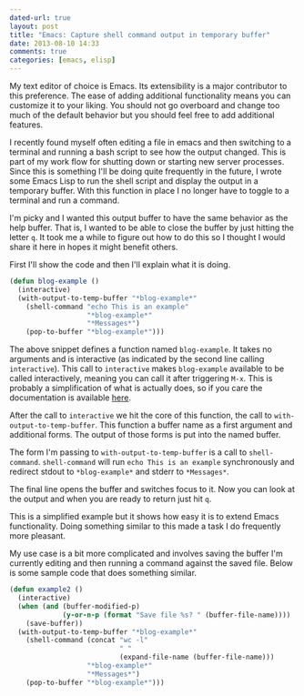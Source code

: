 ```yaml
---
dated-url: true
layout: post
title: "Emacs: Capture shell command output in temporary buffer"
date: 2013-08-10 14:33
comments: true
categories: [emacs, elisp]
---
```


My text editor of choice is Emacs. Its extensibility is a major
contributor to this preference. The ease of adding additional
functionality means you can customize it to your liking. You should
not go overboard and change too much of the default behavior but you
should feel free to add additional features.

I recently found myself often editing a file in emacs and then
switching to a terminal and running a bash script to see how the
output changed. This is part of my work flow for shutting down or
starting new server processes. Since this is something I'll be doing
quite frequently in the future, I wrote some Emacs Lisp to run the
shell script and display the output in a temporary buffer. With this
function in place I no longer have to toggle to a terminal and run a
command.

I'm picky and I wanted this output buffer to have the same behavior as
the help buffer. That is, I wanted to be able to close the buffer by
just hitting the letter `q`. It took me a while to figure out how to
do this so I thought I would share it here in hopes it might benefit others.

First I'll show the code and then I'll explain what it is doing.

``` cl
(defun blog-example ()
  (interactive)
  (with-output-to-temp-buffer "*blog-example*"
    (shell-command "echo This is an example"
                   "*blog-example*"
                   "*Messages*")
    (pop-to-buffer "*blog-example*")))
```

The above snippet defines a function named `blog-example`. It takes no
arguments and is interactive (as indicated by the second line calling
`interactive`). This call to `interactive` makes `blog-example`
available to be called interactively, meaning you can call it after
triggering `M-x`. This is probably a simplification of what is
actually does, so if you care the documentation is available
[here](http://www.gnu.org/software/emacs/manual/html_node/elisp/Using-Interactive.html).

After the call to `interactive` we hit the core of this function, the
call to `with-output-to-temp-buffer`. This function a buffer name as a first argument
and additional forms. The output of those forms is put into the named
buffer.

The form I'm passing to `with-output-to-temp-buffer` is a call to
`shell-command`. `shell-command` will run `echo This is an example`
synchronously and redirect stdout to `*blog-example*` and stderr to
`*Messages*`.

The final line opens the buffer and switches focus to it. Now you can
look at the output and when you are ready to return just hit `q`.

This is a simplified example but it shows how easy it is to extend
Emacs functionality. Doing something similar to this made a task I do
frequently more pleasant.

My use case is a bit more complicated and involves saving the buffer
I'm currently editing and then running a command against the saved
file. Below is some sample code that does something similar.

``` cl
(defun example2 ()
  (interactive)
  (when (and (buffer-modified-p)
             (y-or-n-p (format "Save file %s? " (buffer-file-name))))
    (save-buffer))
  (with-output-to-temp-buffer "*blog-example*"
    (shell-command (concat "wc -l"
                           " "
                           (expand-file-name (buffer-file-name)))
                   "*blog-example*"
                   "*Messages*")
    (pop-to-buffer "*blog-example*")))
```